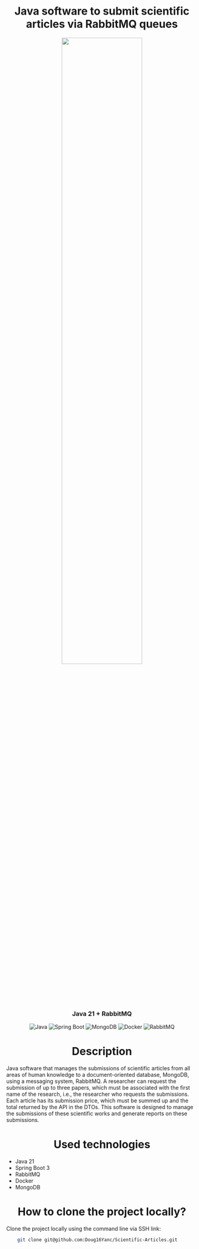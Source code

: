 <h1 align="center" width="100%"> Java software to submit scientific articles via RabbitMQ queues </h1>

<p align="center" width="50%">

<img src="https://github.com/Doug16Yanc/Scientific-Articles/assets/129301271/4da94bad-8edf-4552-a501-579a685f1a8b" alt="" width="65%">
  
</p>

<h3 align="center"> Java 21 + RabbitMQ </h3>


  <p align="center">

  <img alt="Java" src="https://img.shields.io/badge/java-%23ED8B00.svg?style=for-the-badge&logo=openjdk&logoColor=white)">
  <img alt="Spring Boot" src="https://img.shields.io/badge/Spring-6DB33F?style=for-the-badge&logo=spring&logoColor=white">
  <img alt="MongoDB" src="https://img.shields.io/badge/MongoDB-%234ea94b.svg?style=for-the-badge&logo=mongodb&logoColor=white">
  <img alt="Docker" src="https://img.shields.io/badge/docker-%230db7ed.svg?style=for-the-badge&logo=docker&logoColor=white">
  <img alt="RabbitMQ" src="https://img.shields.io/badge/Rabbitmq-FF6600?style=for-the-badge&logo=rabbitmq&logoColor=white"
  
  </p>

<h1 align="center"> Description </h1>

<p align="center">

Java software that manages the submissions of scientific articles from all areas of human knowledge to a document-oriented database, MongoDB, using a messaging system, RabbitMQ. A researcher can request the submission of up to three papers, which must be associated with the first name of the research, i.e., the researcher who requests the submissions. Each article has its submission price, which must be summed up and the total returned by the API in the DTOs. This software is designed to manage the submissions of these scientific works and generate reports on these submissions.
  
</p>

<h1 align="center" width="100%"> Used technologies </h1>

<p align="center">

* Java 21
* Spring Boot 3
* RabbitMQ
* Docker
* MongoDB
  
</p>

<h1 align="center" width="100%"> How to clone the project locally? </h1>

<p>
  Clone the project locally using the command line via SSH link:

  ```bash
      git clone git@github.com:Doug16Yanc/Scientific-Articles.git
 ```
</p>
